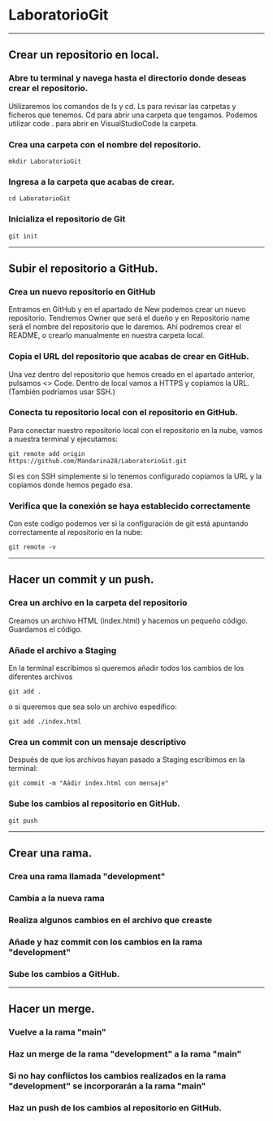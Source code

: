 # LaboratorioGit

---
## Crear un repositorio en local.

### Abre tu terminal y navega hasta el directorio donde deseas crear el repositorio. 
 
Utilizaremos los comandos de ls y cd.
    Ls para revisar las carpetas y ficheros que tenemos.
    Cd para abrir una carpeta que tengamos.
Podemos utilizar code . para abrir en VisualStudioCode la carpeta.

### Crea una carpeta con el nombre del repositorio.
```
mkdir LaboratorioGit
```
### Ingresa a la carpeta que acabas de crear.
```
cd LaboratorioGit
```
### Inicializa el repositorio de Git
```
git init
```
---
## Subir el repositorio a GitHub.

### Crea un nuevo repositorio en GitHub

Entramos en GitHub y en el apartado de New podemos crear un nuevo repositorio.
Tendremos Owner que será el dueño y en Repositorio name será el nombre del repositorio que le daremos.
Ahí podremos crear el README, o crearlo manualmente en nuestra carpeta local.

### Copia el URL del repositorio que acabas de crear en GitHub.

Una vez dentro del repositorio que hemos creado en el apartado anterior, pulsamos  <> Code. 
Dentro de local vamos a HTTPS y copiamos la URL. (También podríamos usar SSH.)

### Conecta tu repositorio local con el repositorio en GitHub.

Para conectar nuestro repositorio local con el repositorio en la nube, vamos a nuestra terminal y ejecutamos:

```
git remote add origin https://github.com/Mandarina28/LaboratorioGit.git
```
Si es con SSH simplemente si lo tenemos configurado copiamos la URL y la copiamos donde hemos pegado esa.

### Verifica que la conexión se haya establecido correctamente 
Con este codigo podemos ver si la configuración de git está apuntando correctamente al repositorio en la nube: 
```
git remote -v
```
---
## Hacer un commit y un push.
### Crea un archivo en la carpeta del repositorio
Creamos un archivo HTML (index.html) y hacemos un pequeño código. Guardamos el código.

### Añade el archivo a Staging
En la terminal escribimos si queremos añadir todos los cambios de los diferentes archivos
```
git add .
```
o si queremos que sea solo un archivo espedífico:
```
git add ./index.html
```

### Crea un commit con un mensaje descriptivo
Después de que los archivos hayan pasado a Staging escribimos en la terminal:
```
git commit -m "Aádir index.html con mensaje"
```

### Sube los cambios al repositorio en GitHub.
```
git push
```
---
## Crear una rama.
### Crea una rama llamada "development"
### Cambia a la nueva rama
### Realiza algunos cambios en el archivo que creaste
### Añade y haz commit con los cambios en la rama "development"
### Sube los cambios a GitHub.
---
## Hacer un merge.
### Vuelve a la rama "main"
### Haz un merge de la rama "development" a la rama "main"
### Si no hay conflictos los cambios realizados en la rama "development" se incorporarán a la rama "main"
### Haz un push de los cambios al repositorio en GitHub.

